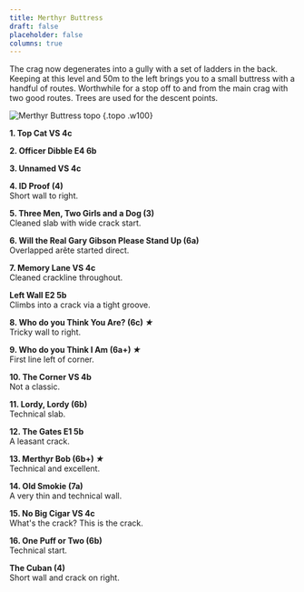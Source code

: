 ```yaml
---  
title: Merthyr Buttress  
draft: false  
placeholder: false
columns: true
---
```



The crag now degenerates into a gully with a set of ladders in the back. Keeping at this level and 50m to the left brings you to a small buttress with a handful of routes. Worthwhile for a stop off to and from the main crag with two good routes. Trees are used for the descent points.

![Merthyr Buttress topo](/img/south-wales/ban-y-gor/merthyr.gif)
{.topo .w100}

**1. Top Cat VS 4c**

**2. Officer Dibble E4 6b**

**3. Unnamed VS 4c**

**4. ID Proof (4)**    
Short wall to right.

**5. Three Men, Two Girls and a Dog (3)**    
Cleaned slab with wide crack start.

**6. Will the Real Gary Gibson Please Stand Up (6a)**    
Overlapped arête started direct.

**7. Memory Lane VS 4c**    
Cleaned crackline throughout.

**Left Wall E2 5b**    
Climbs into a crack via a tight groove.

**8. Who do you Think You Are? (6c) *★***    
Tricky wall to right.

**9. Who do you Think I Am (6a+) *★***    
First line left of corner.

**10. **The Corner VS 4b****  
Not a classic.

**11. Lordy, Lordy (6b)**    
Technical slab.

**12. **The Gates E1 5b****    
A leasant crack.

**13. **Merthyr Bob (6b+) *★*****    
Technical and excellent.

**14. **Old Smokie (7a)****  
A very thin and technical wall.

**15. No Big Cigar VS 4c**    
What's the crack? This is the crack.

**16. One Puff or Two (6b)**    
Technical start.

**The Cuban (4)**    
Short wall and crack on right.
